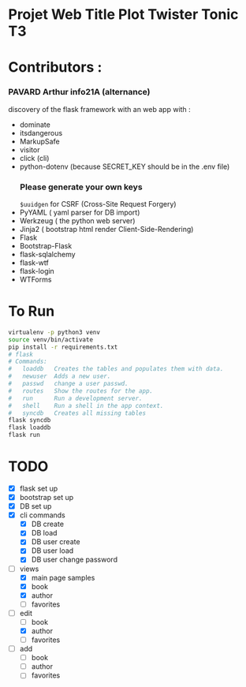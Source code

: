 # Projet Web Title Plot Twister Tonic T3
# Contributors : 
### PAVARD Arthur info21A (alternance)

discovery of the flask framework with an web app 
with : 
- dominate
- itsdangerous
- MarkupSafe
- visitor
- click (cli)
- python-dotenv (because SECRET_KEY should be in the .env file)
    ### **Please generate your own keys**
    ```$uuidgen```
    for CSRF (Cross-Site Request Forgery)
- PyYAML ( yaml parser for DB import)
- Werkzeug ( the python web server)
- Jinja2 ( bootstrap html render Client-Side-Rendering)
- Flask
- Bootstrap-Flask
- flask-sqlalchemy
- flask-wtf
- flask-login
- WTForms

# To Run

```bash
virtualenv -p python3 venv
source venv/bin/activate
pip install -r requirements.txt
# flask
# Commands:
#   loaddb   Creates the tables and populates them with data.
#   newuser  Adds a new user.
#   passwd   change a user passwd.
#   routes   Show the routes for the app.
#   run      Run a development server.
#   shell    Run a shell in the app context.
#   syncdb   Creates all missing tables
flask syncdb
flask loaddb
flask run
```

# TODO
- [X] flask set up
- [X] bootstrap set up
- [X] DB set up
- [X] cli commands
    - [X] DB create
    - [X] DB load
    - [X] DB user create
    - [X] DB user load
    - [X] DB user change password
- [ ] views
    - [X] main page samples
    - [X] book
    - [X] author
    - [ ] favorites
- [ ] edit
    - [ ] book
    - [X] author
    - [ ] favorites
- [ ] add
    - [ ] book
    - [ ] author
    - [ ] favorites